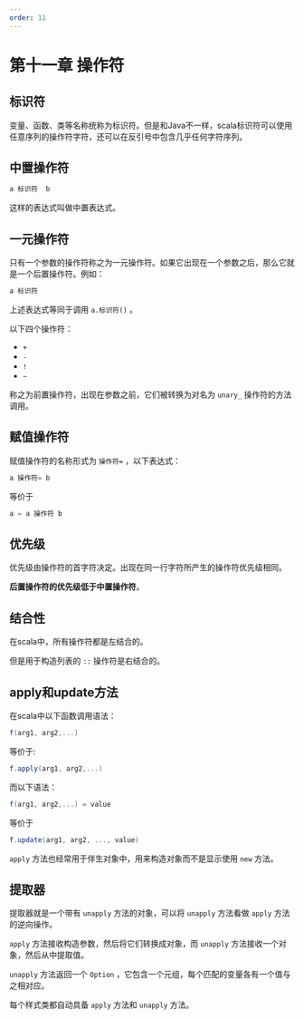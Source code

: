 ```yaml
---
order: 11
---
```


# 第十一章 操作符

## 标识符

变量、函数、类等名称统称为标识符。但是和Java不一样，scala标识符可以使用任意序列的操作符字符，还可以在反引号中包含几乎任何字符序列。

## 中置操作符

```scala
a 标识符  b
```

这样的表达式叫做中置表达式。

## 一元操作符

只有一个参数的操作符称之为一元操作符。如果它出现在一个参数之后，那么它就是一个后置操作符。例如：

```scala
a 标识符
```

上述表达式等同于调用 `a.标识符()` 。

以下四个操作符：

- `+`
- `-`
- `!`
- `~`

称之为前置操作符，出现在参数之前，它们被转换为对名为 `unary_` 操作符的方法调用。

## 赋值操作符

赋值操作符的名称形式为 `操作符=` ，以下表达式：

```scala
a 操作符= b
```

等价于

```scala
a = a 操作符 b
```

## 优先级

优先级由操作符的首字符决定。出现在同一行字符所产生的操作符优先级相同。

**后置操作符的优先级低于中置操作符**。

## 结合性

在scala中，所有操作符都是左结合的。

但是用于构造列表的 `::` 操作符是右结合的。

## apply和update方法

在scala中以下函数调用语法：

```scala
f(arg1, arg2,...)
```

等价于:

```scala
f.apply(arg1, arg2,...)
```

而以下语法：

```scala
f(arg1, arg2,...) = value
```

等价于

```scala
f.update(arg1, arg2, ..., value)
```

`apply` 方法也经常用于伴生对象中，用来构造对象而不是显示使用 `new` 方法。

## 提取器

提取器就是一个带有 `unapply` 方法的对象，可以将 `unapply` 方法看做 `apply` 方法的逆向操作。

`apply` 方法接收构造参数，然后将它们转换成对象，而 `unapply` 方法接收一个对象，然后从中提取值。

`unapply` 方法返回一个 `Option` ，它包含一个元组，每个匹配的变量各有一个值与之相对应。

每个样式类都自动具备 `apply` 方法和 `unapply` 方法。